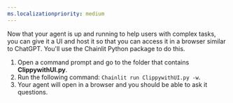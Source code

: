 ```yaml
---
ms.localizationpriority: medium
---
```


<!-- markdownlint-disable MD041 -->

Now that your agent is up and running to help users with complex tasks, you can give it a UI and host it so that you can access it in a browser similar to ChatGPT. You'll use the Chainlit Python package to do this.

1. Open a command prompt and go to the folder that contains **ClippywithUI.py**.
2. Run the following command: `Chainlit run ClippywithUI.py -w`.
3. Your agent will open in a browser and you should be able to ask it questions.
